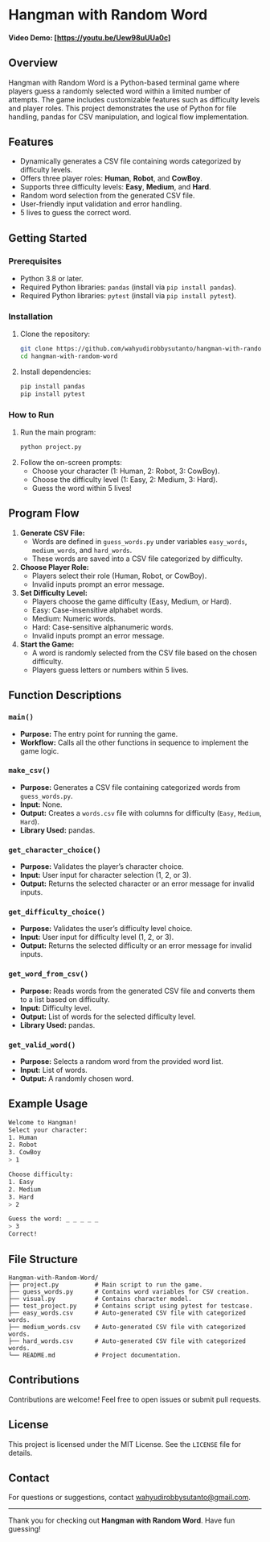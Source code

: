 # Hangman with Random Word

 #### Video Demo:   [https://youtu.be/Uew98uUUa0c]
 
## Overview
Hangman with Random Word is a Python-based terminal game where players guess a randomly selected word within a limited number of attempts. The game includes customizable features such as difficulty levels and player roles. This project demonstrates the use of Python for file handling, pandas for CSV manipulation, and logical flow implementation.

## Features
- Dynamically generates a CSV file containing words categorized by difficulty levels.
- Offers three player roles: **Human**, **Robot**, and **CowBoy**.
- Supports three difficulty levels: **Easy**, **Medium**, and **Hard**.
- Random word selection from the generated CSV file.
- User-friendly input validation and error handling.
- 5 lives to guess the correct word.

## Getting Started
### Prerequisites
- Python 3.8 or later.
- Required Python libraries: `pandas` (install via `pip install pandas`).
- Required Python libraries: `pytest` (install via `pip install pytest`).

### Installation
1. Clone the repository:
   ```bash
   git clone https://github.com/wahyudirobbysutanto/hangman-with-random-word.git
   cd hangman-with-random-word
   ```
2. Install dependencies:
   ```bash
   pip install pandas
   pip install pytest
   ```

### How to Run
1. Run the main program:
   ```bash
   python project.py
   ```
2. Follow the on-screen prompts:
   - Choose your character (1: Human, 2: Robot, 3: CowBoy).
   - Choose the difficulty level (1: Easy, 2: Medium, 3: Hard).
   - Guess the word within 5 lives!

## Program Flow
1. **Generate CSV File:**
   - Words are defined in `guess_words.py` under variables `easy_words`, `medium_words`, and `hard_words`.
   - These words are saved into a CSV file categorized by difficulty.
2. **Choose Player Role:**
   - Players select their role (Human, Robot, or CowBoy).
   - Invalid inputs prompt an error message.
3. **Set Difficulty Level:**
   - Players choose the game difficulty (Easy, Medium, or Hard).
   - Easy: Case-insensitive alphabet words.
   - Medium: Numeric words.
   - Hard: Case-sensitive alphanumeric words.
   - Invalid inputs prompt an error message.
4. **Start the Game:**
   - A word is randomly selected from the CSV file based on the chosen difficulty.
   - Players guess letters or numbers within 5 lives.

## Function Descriptions
### `main()`
- **Purpose:** The entry point for running the game.
- **Workflow:** Calls all the other functions in sequence to implement the game logic.

### `make_csv()`
- **Purpose:** Generates a CSV file containing categorized words from `guess_words.py`.
- **Input:** None.
- **Output:** Creates a `words.csv` file with columns for difficulty (`Easy`, `Medium`, `Hard`).
- **Library Used:** pandas.

### `get_character_choice()`
- **Purpose:** Validates the player’s character choice.
- **Input:** User input for character selection (1, 2, or 3).
- **Output:** Returns the selected character or an error message for invalid inputs.

### `get_difficulty_choice()`
- **Purpose:** Validates the user’s difficulty level choice.
- **Input:** User input for difficulty level (1, 2, or 3).
- **Output:** Returns the selected difficulty or an error message for invalid inputs.

### `get_word_from_csv()`
- **Purpose:** Reads words from the generated CSV file and converts them to a list based on difficulty.
- **Input:** Difficulty level.
- **Output:** List of words for the selected difficulty level.
- **Library Used:** pandas.

### `get_valid_word()`
- **Purpose:** Selects a random word from the provided word list.
- **Input:** List of words.
- **Output:** A randomly chosen word.

## Example Usage
```bash
Welcome to Hangman!
Select your character:
1. Human
2. Robot
3. CowBoy
> 1

Choose difficulty:
1. Easy
2. Medium
3. Hard
> 2

Guess the word: _ _ _ _ _
> 3
Correct!
```

## File Structure
```
Hangman-with-Random-Word/
├── project.py          # Main script to run the game.
├── guess_words.py      # Contains word variables for CSV creation.
├── visual.py           # Contains character model.
├── test_project.py     # Contains script using pytest for testcase.
├── easy_words.csv      # Auto-generated CSV file with categorized words.
├── medium_words.csv    # Auto-generated CSV file with categorized words.
├── hard_words.csv      # Auto-generated CSV file with categorized words.
└── README.md           # Project documentation.
```

## Contributions
Contributions are welcome! Feel free to open issues or submit pull requests.

## License
This project is licensed under the MIT License. See the `LICENSE` file for details.

## Contact
For questions or suggestions, contact [wahyudirobbysutanto@gmail.com](mailto:wahyudirobbysutanto@gmail.com).

---
Thank you for checking out **Hangman with Random Word**. Have fun guessing!
